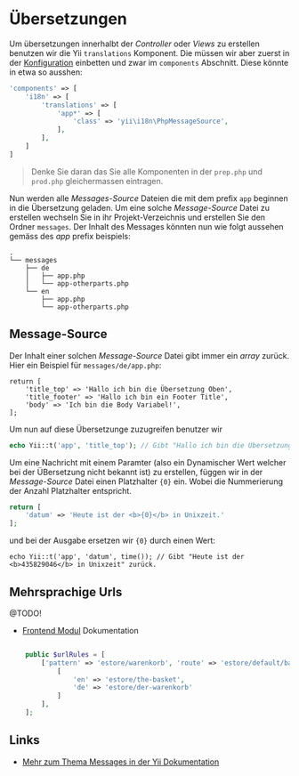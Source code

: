 Übersetzungen
=============
Um übersetzungen innerhalbt der *Controller* oder *Views* zu erstellen benutzen wir die Yii `translations` Komponent. Die müssen wir aber zuerst in der [Konfiguration](install-structures.md) einbetten und zwar im `components` Abschnitt. Diese könnte in etwa so ausshen:
```php
'components' => [
    'i18n' => [
        'translations' => [
            'app*' => [
                'class' => 'yii\i18n\PhpMessageSource',
            ],
        ],
    ]
]
```
> Denke Sie daran das Sie alle Komponenten in der `prep.php` und `prod.php` gleichermassen eintragen.

Nun werden alle *Messages-Source* Dateien die mit dem prefix `app` beginnen in die Übersetzung geladen. Um eine solche *Message-Source* Datei zu erstellen wechseln Sie in ihr Projekt-Verzeichnis und erstellen Sie den Ordner `messages`. Der Inhalt des Messages könnten nun wie folgt aussehen gemäss des *app* prefix beispiels:
```
.
└── messages
    ├── de
	│	├── app.php
	│	└── app-otherparts.php
    └── en
 		├── app.php
 		└── app-otherparts.php
```

Message-Source
---------------
Der Inhalt einer solchen *Message-Source* Datei gibt immer ein *array* zurück. Hier ein Beispiel für `messages/de/app.php`:
```
return [
    'title_top' => 'Hallo ich bin die Übersetzung Oben',
    'title_footer' => 'Hallo ich bin ein Footer Title',
    'body' => 'Ich bin die Body Variabel!',
];
```
Um nun auf diese Übersetzunge zuzugreifen benutzer wir
```php
echo Yii::t('app', 'title_top'); // Gibt "Hallo ich bin die Übersetzung Oben" zurück
```

Um eine Nachricht mit einem Paramter (also ein Dynamischer Wert welcher bei der ÜBersetzung nicht bekannt ist) zu erstellen, függen wir in der *Message-Source* Datei einen Platzhalter `{0}` ein. Wobei die Nummerierung der Anzahl Platzhalter entspricht.
```php
return [
	'datum' => 'Heute ist der <b>{0}</b> in Unixzeit.'
];
```
und bei der Ausgabe ersetzen wir `{0}` durch einen Wert:
```
echo Yii::t('app', 'datum', time()); // Gibt "Heute ist der <b>435829046</b> in Unixzeit" zurück.
```

Mehrsprachige Urls
------------------
@TODO!

+ [Frontend Modul](app-module-frontend.md) Dokumentation

```php

    public $urlRules = [
        ['pattern' => 'estore/warenkorb', 'route' => 'estore/default/basket', 'composition' => 
            [
                'en' => 'estore/the-basket',
                'de' => 'estore/der-warenkorb'
            ]
        ],
    ];
```

Links
-----
+ [Mehr zum Thema Messages in der Yii Dokumentation](http://www.yiiframework.com/doc-2.0/guide-tutorial-i18n.html#message-translation)